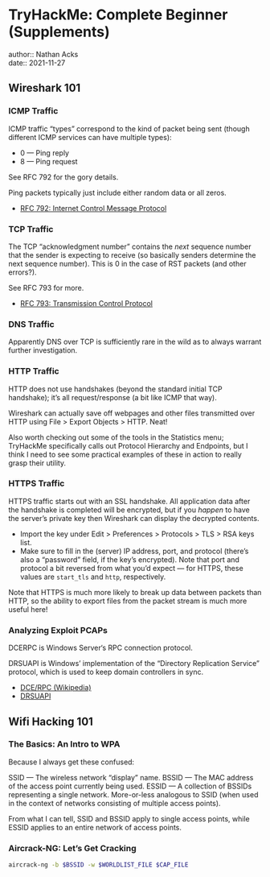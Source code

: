 # TryHackMe: Complete Beginner (Supplements)

author:: Nathan Acks  
date:: 2021-11-27

## Wireshark 101

### ICMP Traffic

ICMP traffic “types” correspond to the kind of packet being sent (though different ICMP services can have multiple types):

* 0 — Ping reply
* 8 — Ping request

See RFC 792 for the gory details.

Ping packets typically just include either random data or all zeros.

* [RFC 792: Internet Control Message Protocol](https://datatracker.ietf.org/doc/html/rfc792)

### TCP Traffic

The TCP “acknowledgment number” contains the *next* sequence number that the sender is expecting to receive (so basically senders determine the next sequence number). This is 0 in the case of RST packets (and other errors?).

See RFC 793 for more.

* [RFC 793: Transmission Control Protocol](https://datatracker.ietf.org/doc/html/rfc793)

### DNS Traffic

Apparently DNS over TCP is sufficiently rare in the wild as to always warrant further investigation.

### HTTP Traffic

HTTP does not use handshakes (beyond the standard initial TCP handshake); it’s all request/response (a bit like ICMP that way).

Wireshark can actually save off webpages and other files transmitted over HTTP using File > Export Objects > HTTP. Neat!

Also worth checking out some of the tools in the Statistics menu; TryHackMe specifically calls out Protocol Hierarchy and Endpoints, but I think I need to see some practical examples of these in action to really grasp their utility.

### HTTPS Traffic

HTTPS traffic starts out with an SSL handshake. All application data after the handshake is completed will be encrypted, but if you *happen* to have the server’s private key then Wireshark can display the decrypted contents.

* Import the key under Edit > Preferences > Protocols > TLS > RSA keys list.
* Make sure to fill in the (server) IP address, port, and protocol (there’s also a “password” field, if the key’s encrypted). Note that port and protocol a bit reversed from what you’d expect — for HTTPS, these values are `start_tls` and `http`, respectively.

Note that HTTPS is much more likely to break up data between packets than HTTP, so the ability to export files from the packet stream is much more useful here!

### Analyzing Exploit PCAPs

DCERPC is Windows Server‘s RPC connection protocol.

DRSUAPI is Windows’ implementation of the “Directory Replication Service” protocol, which is used to keep domain controllers in sync.

* [DCE/RPC (Wikipedia)](https://en.wikipedia.org/wiki/DCE/RPC)
* [DRSUAPI](https://wiki.samba.org/index.php/DRSUAPI)

## Wifi Hacking 101

### The Basics: An Intro to WPA

Because I always get these confused:

SSID — The wireless network “display” name.
BSSID — The MAC address of the access point currently being used.
ESSID — A collection of BSSIDs representing a single network. More-or-less analogous to SSID (when used in the context of networks consisting of multiple access points).

From what I can tell, SSID and BSSID apply to single access points, while ESSID applies to an entire network of access points.

### Aircrack-NG: Let’s Get Cracking

```bash
aircrack-ng -b $BSSID -w $WORLDLIST_FILE $CAP_FILE
```
